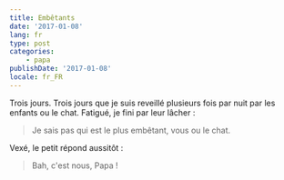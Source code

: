 ```yaml
---
title: Embêtants
date: '2017-01-08'
lang: fr
type: post
categories:
    - papa
publishDate: '2017-01-08'
locale: fr_FR
---
```


Trois jours. Trois jours que je suis reveillé plusieurs fois par nuit par les enfants ou le chat. Fatigué, je fini par leur lâcher :

> Je sais pas qui est le plus embêtant, vous ou le chat.

Vexé, le petit répond aussitôt :

> Bah, c'est nous, Papa !